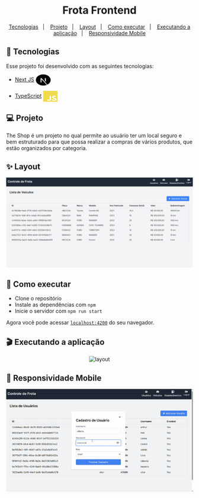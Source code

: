 ﻿<h1 align="center">
  Frota Frontend
</h1>

<p align="center">
  <a href="#-tecnologias">Tecnologias</a>&nbsp;&nbsp;&nbsp;|&nbsp;&nbsp;&nbsp;
  <a href="#-projeto">Projeto</a>&nbsp;&nbsp;&nbsp;|&nbsp;&nbsp;&nbsp;
  <a href="#-layout">Layout</a>&nbsp;&nbsp;&nbsp;|&nbsp;&nbsp;&nbsp;
  <a href="#-como-executar">Como executar</a>&nbsp;&nbsp;&nbsp;|&nbsp;&nbsp;&nbsp;
  <a href="#-executando-a-aplicação">Executando a aplicação</a>&nbsp;&nbsp;&nbsp;|&nbsp;&nbsp;&nbsp;
  <a href="#-responsividade-mobile">Responsividade Mobile</a>
</p>

## 🚀 Tecnologias

Esse projeto foi desenvolvido com as seguintes tecnologias:

- [Next JS](https://nextjs.org)    <img align="center" alt="Arthur-Angularjs" height="30" width="40" src="https://raw.githubusercontent.com/devicons/devicon/master/icons/nextjs/nextjs-original.svg">

- [TypeScript](https://www.javascript.com/)    <img align="center" alt="Arthur-Ts" height="30" width="40" src="https://raw.githubusercontent.com/devicons/devicon/master/icons/javascript/javascript-plain.svg">

## 💻 Projeto

The Shop é um projeto no qual permite ao usuário ter um local seguro e bem estruturado para que possa realizar a compras de vários produtos, que estão organizados por categoria.

## ✨ Layout

<p align="center">
  <img alt="layout" src="./github/assets/layout.png">
</p>

## 🔖 Como executar

- Clone o repositório
- Instale as dependências com `npm`
- Inicie o servidor com `npm run start`

Agora você pode acessar [`localhost:4200`](http://localhost:3000) do seu navegador.

## 🎬 Executando a aplicação

<p align="center">
  <img alt="layout" src="./github/assets/video.gif">
</p>

## 📱 Responsividade Mobile

<p align="center">
  <img alt="layout" src="./github/assets/video2.gif">
</p>
